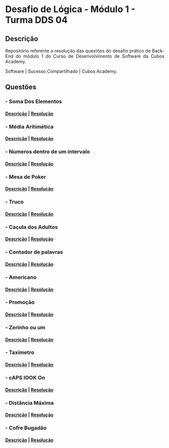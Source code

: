 # Desafio de Lógica - Módulo 1 - Turma DDS 04

## Descrição
<p align="justify">
Repositório referente a resolução das questões do desafio prático de Back-End do módulo 1 do Curso de Desenvolvimento de Software da Cubos Academy.

Software | Sucesso Compartilhado | Cubos Academy.
</p>

## Questões

### - Soma Dos Elementos
#### [Descrição](https://www.hackerrank.com/contests/desafio-de-logica-modulo-1-turma-dds-04/challenges/soma-dos-elementos) | [Resolução ](https://github.com/moabebatista/Desafio_Back_End_Modulo_1/blob/master/Questoes/01_soma_dos_elementos.js)

### - Média Aritimética
#### [Descrição](https://www.hackerrank.com/contests/desafio-de-logica-modulo-1-turma-dds-04/challenges/media-aritimetica) | [Resolução ](https://github.com/moabebatista/Desafio_Back_End_Modulo_1/blob/master/Questoes/02_media_aritimetica.js)

### - Numeros dentro de um intervalo
#### [Descrição](https://www.hackerrank.com/contests/desafio-de-logica-modulo-1-turma-dds-04/challenges/numeros-dentro-de-um-intervalo) | [Resolução ](https://github.com/moabebatista/Desafio_Back_End_Modulo_1/blob/master/Questoes/03_numeros_dentro_de_um_intervalo.js)

### - Mesa de Poker
#### [Descrição](https://www.hackerrank.com/contests/desafio-de-logica-modulo-1-turma-dds-04/challenges/mesa-de-poker) | [Resolução ](https://github.com/moabebatista/Desafio_Back_End_Modulo_1/blob/master/Questoes/04_mesa_de_poker.js)

### - Truco
#### [Descrição](https://www.hackerrank.com/contests/desafio-de-logica-modulo-1-turma-dds-04/challenges/truco) | [Resolução ](https://github.com/moabebatista/Desafio_Back_End_Modulo_1/blob/master/Questoes/05_truco.js)

### - Caçula dos Adultos
#### [Descrição](https://www.hackerrank.com/contests/desafio-de-logica-modulo-1-turma-dds-04/challenges/cacula-dos-adultos) | [Resolução ](https://github.com/moabebatista/Desafio_Back_End_Modulo_1/blob/master/Questoes/06_ca%C3%A7ula_dos_adultos.js)

### - Contador de palavras
#### [Descrição](https://www.hackerrank.com/contests/desafio-de-logica-modulo-1-turma-dds-04/challenges/contador-de-palavras) | [Resolução ](https://github.com/moabebatista/Desafio_Back_End_Modulo_1/blob/master/Questoes/07_contador_de_palavras.js)

### - Americano
#### [Descrição](https://www.hackerrank.com/contests/desafio-de-logica-modulo-1-turma-dds-04/challenges/americano) | [Resolução ](https://github.com/moabebatista/Desafio_Back_End_Modulo_1/blob/master/Questoes/08_americano.js)

### - Promoção
#### [Descrição](https://www.hackerrank.com/contests/desafio-de-logica-modulo-1-turma-dds-04/challenges/promocao) | [Resolução ](https://github.com/moabebatista/Desafio_Back_End_Modulo_1/blob/master/Questoes/09_promo%C3%A7%C3%A3o.js)

### - Zerinho ou um
#### [Descrição](https://www.hackerrank.com/contests/desafio-de-logica-modulo-1-turma-dds-04/challenges/zerinho-ou-um/problem) | [Resolução ](https://github.com/moabebatista/Desafio_Back_End_Modulo_1/blob/master/Questoes/10_zerinho_ou_um.js)

### - Taxímetro
#### [Descrição](https://www.hackerrank.com/contests/desafio-de-logica-modulo-1-turma-dds-04/challenges/taximetro) | [Resolução ](https://github.com/moabebatista/Desafio_Back_End_Modulo_1/blob/master/Questoes/11_taximetro.js)

### - cAPS lOOK On
#### [Descrição](https://www.hackerrank.com/contests/desafio-de-logica-modulo-1-turma-dds-04/challenges/caps-lock-on) | [Resolução ](https://github.com/moabebatista/Desafio_Back_End_Modulo_1/blob/master/Questoes/12_caps_look_on.js)

### - Distância Máxima
#### [Descrição](https://www.hackerrank.com/contests/desafio-de-logica-modulo-1-turma-dds-04/challenges/maratona-cubica-warmup-d) | [Resolução ](https://github.com/moabebatista/Desafio_Back_End_Modulo_1/blob/master/Questoes/13_distancia_maxima.js)

### - Cofre Bugadão
#### [Descrição](https://www.hackerrank.com/contests/desafio-de-logica-modulo-1-turma-dds-04/challenges/maratona-cubica-c-codigo-secreto) | [Resolução ](https://github.com/moabebatista/Desafio_Back_End_Modulo_1/blob/master/Questoes/14_cofre_bugad%C3%A3o.js)
